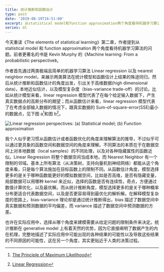 ```yaml
---
title: 统计推断和函数估计
type: post
date: '2019-08-19T16:51:00'
excerpt: 从statistical model和function approximation两个角度看待机器学习算法的问题。
series: ml
---
```


今天重读《The elements of statistical learning》第二章，作者提到从 statistical model 和 function approximation 两个角度看待机器学习算法的问题。前者更著名的书是 Kevin Murphy 的《Machine learning: From a probabilistic perspective》。

作者首先通过两类极端且简单的机器学习算法 Linear regression 以及 nearest neighbor model，来展示两类算法在统计模型和函数估计上结果的殊途同归，然后从统计推断和函数估计的角度出发，引出关于高维数据(high dimensional data)，本地近似估计，以及模型复杂度（bias-variance trade-off）的讨论。比如从统计模型来看，linear regression 模型代表了在每个给定输入数据下，产生真实数据点的高斯分布的期望；而从函数估计来看，linear regression 模型代表了在考虑全部输入数据的情况下，跟真实数据的 Sum-of-square-error(SSE)最小的数据点，见下图 a[^1]和图 b[^2]。


![Linear regression perspectives: (a) Statistical model; (b) Function approximation](media/uploads/lr_perspective.png)

我个人似乎更习惯从函数估计或者函数优化的角度来理解算法的推导，不过似乎可以通过更具象的函数空间和数据空间的角度来理解。不同算法的本质在于在数据空间上对本地数据（local samples）的不同处理，以及对各种隐藏属性的函数近似。Linear Regression 将整个数据空间当成本地，而 Nearest Neighbor 有一个限制的邻域。基本上所有算法（从决策树，支持向量机到神经网络）都能从这个角度来看，只是每个算法施加在目标函数上的限制不同。从函数估计角度，模型选择更多的是关于哪种函数能更好的模拟数据空间，比如是否高维，是否有隐藏变量，局部数据可以用哪种 kernel 来近似，选择的函数是否有连续性，奇点，方便通过数值计算优化，以及最优解。而从统计推断角度，模型选择更多的是关于哪种概率分布更适合代表数据空间，以及是否更容易得到最优化的解析解。在解释模型复杂度的思路上，bias-variance 理论却是通过统计推断得出，bias 描述了数据空间中真实数据和预测数据的平均偏差，而 variance 描述了数据空间中预测数据的方差。

也许在实际应用中，选择从哪个角度来建模需要从给定问题的限制条件来决定。统计推断在 generative model 上有着天然的优势，因为它直接阐明了数据产生的内在机理，完整地描述了实际应用中可能出现的各种结果的可能性以及导致这些结果的不同原因的可能性，这在另一个角度，其实更贴近于人类的决策过程。

[^1]: [The Principle of Maximum Likelihood](http://complx.me/2017-01-22-mle-linear-regression/)

[^2]: [Linear Regression](https://towardsdatascience.com/simple-linear-regression-2421076a5892)
